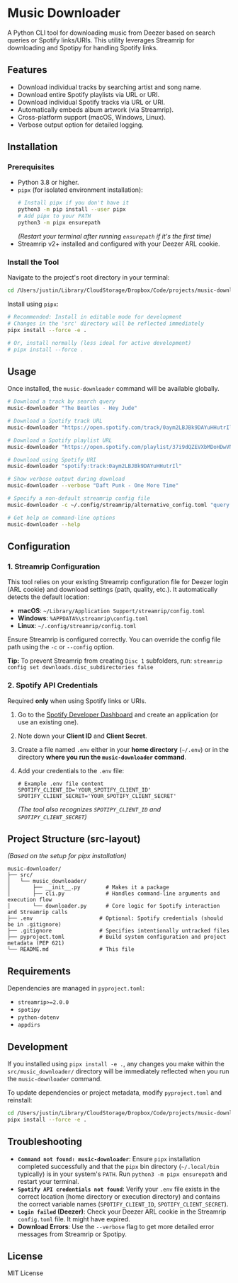 # Music Downloader

A Python CLI tool for downloading music from Deezer based on search queries or Spotify links/URIs. This utility leverages Streamrip for downloading and Spotipy for handling Spotify links.

## Features

- Download individual tracks by searching artist and song name.
- Download entire Spotify playlists via URL or URI.
- Download individual Spotify tracks via URL or URI.
- Automatically embeds album artwork (via Streamrip).
- Cross-platform support (macOS, Windows, Linux).
- Verbose output option for detailed logging.

## Installation

### Prerequisites

- Python 3.8 or higher.
- `pipx` (for isolated environment installation):
  ```bash
  # Install pipx if you don't have it
  python3 -m pip install --user pipx
  # Add pipx to your PATH
  python3 -m pipx ensurepath
  ```
  *(Restart your terminal after running `ensurepath` if it's the first time)*
- Streamrip v2+ installed and configured with your Deezer ARL cookie.

### Install the Tool

Navigate to the project's root directory in your terminal:

```bash
cd /Users/justin/Library/CloudStorage/Dropbox/Code/projects/music-downloader
```

Install using `pipx`:

```bash
# Recommended: Install in editable mode for development
# Changes in the 'src' directory will be reflected immediately
pipx install --force -e .

# Or, install normally (less ideal for active development)
# pipx install --force .
```

## Usage

Once installed, the `music-downloader` command will be available globally.

```bash
# Download a track by search query
music-downloader "The Beatles - Hey Jude"

# Download a Spotify track URL
music-downloader "https://open.spotify.com/track/0aym2LBJBk9DAYuHHutrIl"

# Download a Spotify playlist URL
music-downloader "https://open.spotify.com/playlist/37i9dQZEVXbMDoHDwVN2tF"

# Download using Spotify URI
music-downloader "spotify:track:0aym2LBJBk9DAYuHHutrIl"

# Show verbose output during download
music-downloader --verbose "Daft Punk - One More Time"

# Specify a non-default streamrip config file
music-downloader -c ~/.config/streamrip/alternative_config.toml "query or link"

# Get help on command-line options
music-downloader --help
```

## Configuration

### 1. Streamrip Configuration

This tool relies on your existing Streamrip configuration file for Deezer login (ARL cookie) and download settings (path, quality, etc.). It automatically detects the default location:

- **macOS**: `~/Library/Application Support/streamrip/config.toml`
- **Windows**: `%APPDATA%\streamrip\config.toml`
- **Linux**: `~/.config/streamrip/config.toml`

Ensure Streamrip is configured correctly. You can override the config file path using the `-c` or `--config` option.

**Tip:** To prevent Streamrip from creating `Disc 1` subfolders, run:
`streamrip config set downloads.disc_subdirectories false`

### 2. Spotify API Credentials

Required **only** when using Spotify links or URIs.

1.  Go to the [Spotify Developer Dashboard](https://developer.spotify.com/dashboard/) and create an application (or use an existing one).
2.  Note down your **Client ID** and **Client Secret**.
3.  Create a file named `.env` either in your **home directory** (`~/.env`) or in the directory **where you run the `music-downloader` command**.
4.  Add your credentials to the `.env` file:

    ```dotenv
    # Example .env file content
    SPOTIFY_CLIENT_ID='YOUR_SPOTIFY_CLIENT_ID'
    SPOTIFY_CLIENT_SECRET='YOUR_SPOTIFY_CLIENT_SECRET'
    ```

    *(The tool also recognizes `SPOTIPY_CLIENT_ID` and `SPOTIPY_CLIENT_SECRET`)*

## Project Structure (src-layout)

*(Based on the setup for pipx installation)*

```
music-downloader/
├── src/
│   └── music_downloader/
│       ├── __init__.py        # Makes it a package
│       ├── cli.py             # Handles command-line arguments and execution flow
│       └── downloader.py      # Core logic for Spotify interaction and Streamrip calls
├── .env                     # Optional: Spotify credentials (should be in .gitignore)
├── .gitignore               # Specifies intentionally untracked files
├── pyproject.toml           # Build system configuration and project metadata (PEP 621)
└── README.md                # This file
```

## Requirements

Dependencies are managed in `pyproject.toml`:

- `streamrip>=2.0.0`
- `spotipy`
- `python-dotenv`
- `appdirs`

## Development

If you installed using `pipx install -e .`, any changes you make within the `src/music_downloader/` directory will be immediately reflected when you run the `music-downloader` command.

To update dependencies or project metadata, modify `pyproject.toml` and reinstall:

```bash
cd /Users/justin/Library/CloudStorage/Dropbox/Code/projects/music-downloader
pipx install --force -e .
```

## Troubleshooting

- **`Command not found: music-downloader`**: Ensure `pipx` installation completed successfully and that the `pipx` bin directory (`~/.local/bin` typically) is in your system's `PATH`. Run `python3 -m pipx ensurepath` and restart your terminal.
- **`Spotify API credentials not found`**: Verify your `.env` file exists in the correct location (home directory or execution directory) and contains the correct variable names (`SPOTIFY_CLIENT_ID`, `SPOTIFY_CLIENT_SECRET`).
- **`Login failed` (Deezer)**: Check your Deezer ARL cookie in the Streamrip `config.toml` file. It might have expired.
- **Download Errors**: Use the `--verbose` flag to get more detailed error messages from Streamrip or Spotipy.

## License

MIT License

